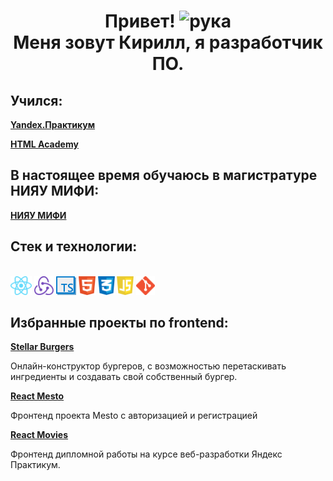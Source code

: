 <h1 align="center"><b>Привет!</b> <img src="https://emojipedia-us.s3.amazonaws.com/source/skype/289/victory-hand_270c-fe0f.png" width="40" alt="рука">
<br>
<b>Меня зовут Кирилл, я разработчик ПО.</b></h1>

<h2>Учился:</h2> 
<a  href="https://practicum.yandex.ru"><b>Yandex.Практикум</b></a>
<br>

<a  href="https://htmlacademy.ru"><b>HTML Academy</b></a>
<br>

<h2>В настоящее время обучаюсь в магистратуре НИЯУ МИФИ:</h2> 
<a  href="https://mephi.ru"><b>НИЯУ МИФИ</b></a>

<h2>Стек и технологии:</h2>
<br>
<a  href="https://reactjs.org"><img src="./src/images/react_icon.png" alt="React" height = 30></a>
<a  href="https://redux.js.org"><img src="./src/images/redux_icon.png" alt="Redux" height = 30></a>
<a  href="https://www.typescriptlang.org"><img src="./src/images/ts_icon.png" alt="typescript" height = 30></a>
<a  href="https://html.com"><img src="./src/images/html5_icon.png" alt="HTML5" height = 30></a>
<a  href="https://www.w3.org/Style/CSS/Overview.en.html"><img src="./src/images/css3_icon.png" alt="CSS3" height = 30></a>
<a  href="https://www.javascript.com"><img src="./src/images/js_icon.png" alt="JavaScript" height = 30></a>
<a  href="https://git-scm.com"><img src="./src/images/git_icon.png" alt="git" height = 30></a>


<h2>Избранные проекты по frontend:</h2>
<a  href="https://github.com/MalskyKirill/react-burger"><b>Stellar Burgers</b></a>
<p>Онлайн-конструктор бургеров, с возможностью перетаскивать ингредиенты и создавать свой собственный бургер.</p>
<a  href="https://github.com/MalskyKirill/react-mesto-auth"><b>React Mesto</b></a>
<p>Фронтенд проекта Mesto с авторизацией и регистрацией</p>
<a  href="https://github.com/MalskyKirill/react-mesto-auth"><b>React Movies</b></a>
<p>Фронтенд дипломной работы на курсе веб-разработки Яндекс Практикум.</p>

